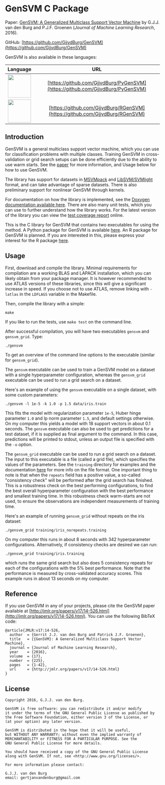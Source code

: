 GenSVM C Package
================

Paper: [GenSVM: A Generalized Multiclass Support Vector 
Machine](http://jmlr.org/papers/v17/14-526.html) by G.J.J. van den Burg and 
P.J.F. Groenen (*Journal of Machine Learning Research*, 2016).

GitHub: 
[https://github.com/GjjvdBurg/GenSVM](https://github.com/GjjvdBurg/GenSVM)

GenSVM is also available in these languages:

Language | URL
:-------:|:-------:
<a href="https://github.com/GjjvdBurg/PyGenSVM"><img src="https://www.python.org/static/community_logos/python-logo-master-v3-TM.png" height="75"/></a> | [https://github.com/GjjvdBurg/PyGenSVM](https://github.com/GjjvdBurg/PyGenSVM)
<a href="https://github.com/GjjvdBurg/RGenSVM"><img src="https://www.r-project.org/Rlogo.png" height="75"/></a> | [https://github.com/GjjvdBurg/RGenSVM](https://github.com/GjjvdBurg/RGenSVM)

Introduction
------------

GenSVM is a general multiclass support vector machine, which you can use for 
classification problems with multiple classes. Training GenSVM in 
cross-validation or grid search setups can be done efficiently due to the 
ability to use warm starts.  See the 
[paper](http://jmlr.org/papers/v17/14-526.html) for more information, and 
Usage below for how to use GenSVM.

The library has support for datasets in 
[MSVMpack](https://members.loria.fr/FLauer/files/MSVMpack/MSVMpack.html) and 
[LibSVM/SVMlight](https://www.csie.ntu.edu.tw/~cjlin/libsvm/) format, and can 
take advantage of sparse datasets. There is also preliminary support for 
nonlinear GenSVM through kernels.

For documentation on how the library is implemented, see the [Doxygen 
documentation available here](https://gjjvdburg.github.io/GenSVM/). There are 
also many unit tests, which you can use to further understand how the library 
works. For the latest version of the library you can view the [test coverage 
report](https://gjjvdburg.github.io/GenSVM/cover) online.

This is the C library for GenSVM that contains two executables for using the 
method. A Python package for GenSVM is available 
[here](https://github.com/GjjvdBurg/PyGenSVM). An R package for GenSVM is 
planned.  If you are interested in this, please express your interest for the 
R package [here](https://github.com/GjjvdBurg/GenSVM/issues/2).

Usage
-----

First, download and compile the library. Minimal requirements for compilation 
are a working BLAS and LAPACK installation, which you can likely obtain from 
your package manager. It is however recommended to use ATLAS versions of these 
libraries, since this will give a significant increase in speed. If you choose 
not to use ATLAS, remove linking with ``-latlas`` in the ``LDFLAGS`` variable 
in the Makefile.

Then, compile the library with a simple:

    make

If you like to run the tests, use ``make test`` on the command line. 

After successful compilation, you will have two executables ``gensvm`` and 
``gensvm_grid``. Type:

    ./gensvm

To get an overview of the command line options to the executable (similar for 
``gensvm_grid``).

The ``gensvm`` executable can be used to train a GenSVM model on a dataset 
with a single hyperparameter configuration, whereas the ``gensvm_grid`` 
executable can be used to run a grid search on a dataset.

Here's an example of using the ``gensvm`` executable on a single dataset, with 
some custom parameters:

    ./gensvm -l 1e-5 -k 1.0 -p 1.5 data/iris.train

This fits the model with regularization parameter ``1e-5``, Huber hinge 
parameter ``1.0`` and lp norm parameter ``1.5``, and default settings 
otherwise. On my computer this yields a model with 18 support vectors in about 
0.1 seconds. The ``gensvm`` executable can also be used to get predictions for 
a test dataset, if it is supplied as final argument to the command. In this 
case, predictions will be printed to stdout, unless an output file is 
specified with the ``-o`` option.

The ``gensvm_grid`` executable can be used to run a grid search on a dataset.
The input to this executable is a file (called a grid file), which specifies 
the values of the parameters. See the ``training`` directory for examples and 
the documentation [here](https://gjjvdburg.github.io/GenSVM/) for more info on 
the file format.  One important thing to note is that when the ``repeats`` 
field has a positive value, a so-called "consistency check" will be performed 
after the grid search has finished. This is a robustness check on the best 
performing configurations, to find the best overall hyperparameter 
configuration with the best performance and smallest training time. In this 
robustness check warm-starts are not used, to ensure the observations are 
independent measurements of training time.

Here's an example of running ``gensvm_grid`` without repeats on the iris 
dataset:

    ./gensvm_grid training/iris_norepeats.training

On my computer this runs in about 8 seconds with 342 hyperparameter 
configurations. Alternatively, if consistency checks are desired we can run:

    ./gensvm_grid training/iris.training

which runs the same grid search but also does 5 consistency repeats for each 
of the configurations with the 5% best performance. Note that the performance 
is measured by cross-validated accuracy scores. This example runs in about 13 
seconds on my computer.

Reference
---------

If you use GenSVM in any of your projects, please cite the GenSVM paper 
available at 
[http://jmlr.org/papers/v17/14-526.html](http://jmlr.org/papers/v17/14-526.html). 
You can use the following BibTeX code:

    @article{JMLR:v17:14-526,
      author  = {Gerrit J.J. van den Burg and Patrick J.F. Groenen},
      title   = {{GenSVM}: A Generalized Multiclass Support Vector Machine},
      journal = {Journal of Machine Learning Research},
      year    = {2016},
      volume  = {17},
      number  = {225},
      pages   = {1-42},
      url     = {http://jmlr.org/papers/v17/14-526.html}
    }

License
-------

    Copyright 2016, G.J.J. van den Burg.

    GenSVM is free software: you can redistribute it and/or modify
    it under the terms of the GNU General Public License as published by
    the Free Software Foundation, either version 3 of the License, or
    (at your option) any later version.

    GenSVM is distributed in the hope that it will be useful,
    but WITHOUT ANY WARRANTY; without even the implied warranty of
    MERCHANTABILITY or FITNESS FOR A PARTICULAR PURPOSE. See the
    GNU General Public License for more details.

    You should have received a copy of the GNU General Public License
    along with GenSVM. If not, see <http://www.gnu.org/licenses/>.

    For more information please contact:

    G.J.J. van den Burg
    email: gertjanvandenburg@gmail.com
